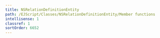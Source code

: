 ```yaml
---
title: NSRelationDefinitionEntity
path: /EJScript/Classes/NSRelationDefinitionEntity/Member functions
intellisense: 1
classref: 1
sortOrder: 6652
---
```





